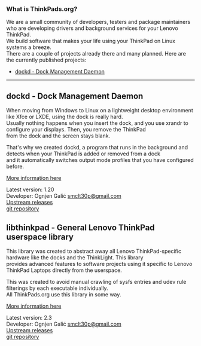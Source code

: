 ### What is ThinkPads.org?

We are a small community of developers, testers and package maintainers who are developing drivers and background services for your Lenovo ThinkPad.   
We build software that makes your life using your ThinkPad on Linux systems a breeze.    
There are a couple of projects already there and many planned. Here are the currently published projects:

- [dockd - Dock Management Daemon](#dockddockmanagementdaemon)

---

## dockd - Dock Management Daemon
When moving from Windows to Linux on a lightweight desktop environment like Xfce or LXDE, using the dock is really hard.   
Usually nothing happens when you insert the dock, and you use xrandr to configure your displays. Then, you remove the ThinkPad   
from the dock and the screen stays blank.

That's why we created dockd, a program that runs in the background and detects when your ThinkPad is added or removed from a dock    
and it automatically switches output mode profiles that you have configured before.

[More information here](/projects/dockd)    
    
Latest version: 1.20    
Developer: Ognjen Galić <smclt30p@gmail.com>    
[Upstream releases](http://thinkpads.org/ftp/dockd/)     
[git repository](https://github.com/libthinkpad/dockd)


## libthinkpad - General Lenovo ThinkPad userspace library
This library was created to abstract away all Lenovo ThinkPad-specific hardware like the docks and the ThinkLight. This library    
provides advanced features to software projects using it specific to Lenovo ThinkPad Laptops directly from the userspace.

This was created to avoid manual crawling of sysfs entries and udev rule filterings by each executable individually.     
All ThinkPads.org use this library in some way.

[More information here](/projects/libthinkpad)    
    
Latest version: 2.3      
Developer: Ognjen Galić <smclt30p@gmail.com>    
[Upstream releases](http://thinkpads.org/ftp/libthinkpad/)     
[git repository](https://github.com/libthinkpad/libthinkpad)